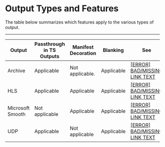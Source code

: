 # Output Types and Features<a name="processing-applicability-by-output-type"></a>

The table below summarizes which features apply to the various types of output\. 


****  

| Output | Passthrough in TS Outputs | Manifest Decoration | Blanking | See | 
| --- | --- | --- | --- | --- | 
| Archive  |  Applicable   | Not applicable\. | Applicable | [[ERROR] BAD/MISSING LINK TEXT](archive-output-with-mpeg-2-container.md) | 
| HLS |  Applicable   |  Applicable  | Applicable | [[ERROR] BAD/MISSING LINK TEXT](hls-output.md) | 
| Microsoft Smooth | Not applicable | Applicable | Applicable | [[ERROR] BAD/MISSING LINK TEXT](ms-smooth-output.md) | 
| UDP |  Applicable    | Not applicable | Applicable | [[ERROR] BAD/MISSING LINK TEXT](udp-ts-output.md) | 